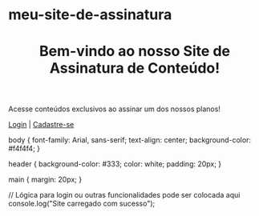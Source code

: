 # meu-site-de-assinatura
<!DOCTYPE html>
<html lang="pt-BR">
<head>
    <meta charset="UTF-8">
    <meta name="viewport" content="width=device-width, initial-scale=1.0">
    <title>Site de Assinatura</title>
    <link rel="stylesheet" href="style.css">
</head>
<body>
    <header>
        <h1>Bem-vindo ao nosso Site de Assinatura de Conteúdo!</h1>
    </header>
    <main>
        <p>Acesse conteúdos exclusivos ao assinar um dos nossos planos!</p>
        <a href="login.html">Login</a> | <a href="signup.html">Cadastre-se</a>
    </main>
</body>
</html>



body {
    font-family: Arial, sans-serif;
    text-align: center;
    background-color: #f4f4f4;
}

header {
    background-color: #333;
    color: white;
    padding: 20px;
}

main {
    margin: 20px;
}





// Lógica para login ou outras funcionalidades pode ser colocada aqui
console.log("Site carregado com sucesso");
